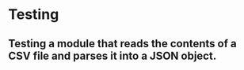 # Testing

## Testing a module that reads the contents of a CSV file and parses it into a JSON object.
